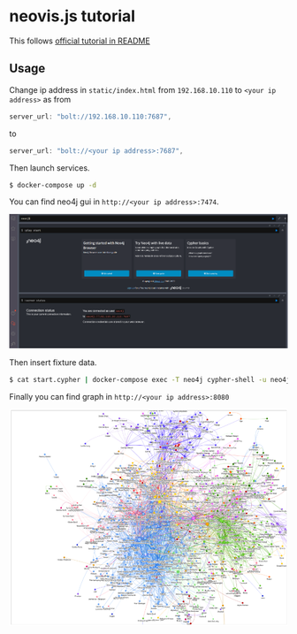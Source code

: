 # neovis.js tutorial

This follows [official tutorial in README](https://github.com/neo4j-contrib/neovis.js)

## Usage

Change ip address in `static/index.html` from `192.168.10.110` to `<your ip address>` as from

```js
server_url: "bolt://192.168.10.110:7687",
```

to

```js
server_url: "bolt://<your ip address>:7687",
```

Then launch services.

```bash
$ docker-compose up -d
```

You can find neo4j gui in `http://<your ip address>:7474`.

![neo4j](./figures/neo4j.png)

Then insert fixture data.

```bash
$ cat start.cypher | docker-compose exec -T neo4j cypher-shell -u neo4j -p neo4j2
```

Finally you can find graph in `http://<your ip address>:8080`

![neovisjs](./figures/neovisjs.png)